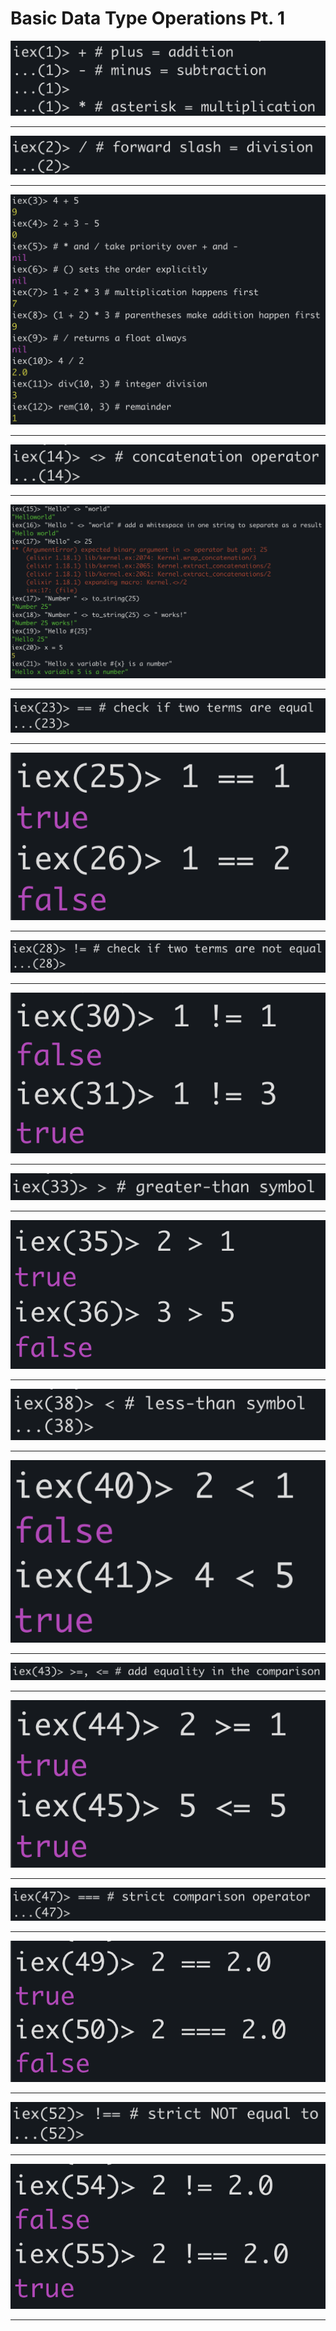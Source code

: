 # Basic Data Type Operations Pt. 1

![First Part of Code](First%20Part.png "First Part")
** **
![Second Part of Code](Second%20Part.png "Second Part")
** **
![Third Part of Code](Third%20Part.png "Third Part")
** **
![Fourth Part of Code](Fourth%20Part.png "Fourth Part")
** **
![Fifth Part of Code](Fifth%20Part.png "Fifth Part")
** **
![Sixth Part of Code](Sixth%20Part.png "Sixth Part")
** **
![Seventh Part of Code](Seventh%20Part.png "Seventh Part")
** **
![Eighth Part of Code](Eighth%20Part.png "Eighth Part")
** **
![Ninth Part of Code](Ninth%20Part.png "Ninth Part")
** **
![Tenth Part of Code](Tenth%20Part.png "Tenth Part")
** **
![Eleventh Part of Code](Eleventh%20Part.png "Eleventh Part")
** **
![Twelfth Part of Code](Twelfth%20Part.png "Twelfth Part")
** **
![Thirteenth Part of Code](Thirteenth%20Part.png "Thirteenth Part")
** **
![Fourteenth Part of Code](Fourteenth%20Part.png "Fourteenth Part")
** **
![Fifteenth Part of Code](Fifteenth%20Part.png "Fifteenth Part")
** **
![Sixteenth Part of Code](Sixteenth%20Part.png "Sixteenth Part")
** **
![Seventeenth Part of Code](Seventeenth%20Part.png "Seventeenth Part")
** **
![Eighteenth Part of Code](Eighteenth%20Part.png "Eighteenth Part")
** **
![Nineteenth Part of Code](Nineteenth%20Part.png "Nineteenth Part")
** **
